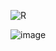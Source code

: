 
![R](https://github.com/user-attachments/assets/3ed3099e-e84a-4b1d-846b-270ab1940e19)

![image](https://github.com/user-attachments/assets/de831e8a-459f-4819-abf3-64d2851fa97c)

